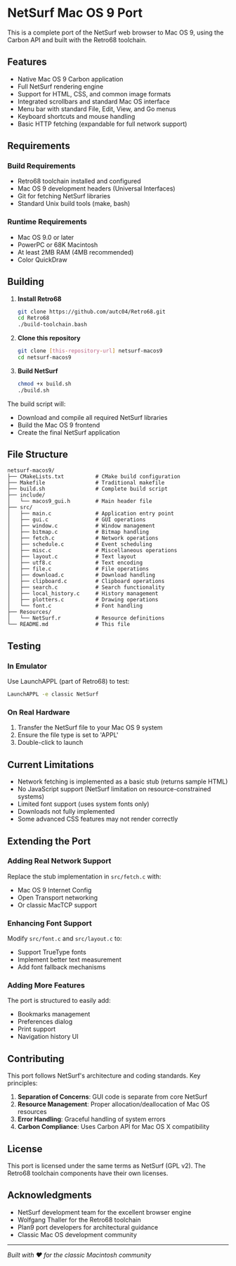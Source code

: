 # NetSurf Mac OS 9 Port

This is a complete port of the NetSurf web browser to Mac OS 9, using the Carbon API and built with the Retro68 toolchain.

## Features

- Native Mac OS 9 Carbon application
- Full NetSurf rendering engine
- Support for HTML, CSS, and common image formats
- Integrated scrollbars and standard Mac OS interface
- Menu bar with standard File, Edit, View, and Go menus
- Keyboard shortcuts and mouse handling
- Basic HTTP fetching (expandable for full network support)

## Requirements

### Build Requirements
- Retro68 toolchain installed and configured
- Mac OS 9 development headers (Universal Interfaces)
- Git for fetching NetSurf libraries
- Standard Unix build tools (make, bash)

### Runtime Requirements  
- Mac OS 9.0 or later
- PowerPC or 68K Macintosh
- At least 2MB RAM (4MB recommended)
- Color QuickDraw

## Building

1. **Install Retro68**
   ```bash
   git clone https://github.com/autc04/Retro68.git
   cd Retro68
   ./build-toolchain.bash
   ```

2. **Clone this repository**
   ```bash
   git clone [this-repository-url] netsurf-macos9
   cd netsurf-macos9
   ```

3. **Build NetSurf**
   ```bash
   chmod +x build.sh
   ./build.sh
   ```

The build script will:
- Download and compile all required NetSurf libraries
- Build the Mac OS 9 frontend
- Create the final NetSurf application

## File Structure

```
netsurf-macos9/
├── CMakeLists.txt          # CMake build configuration
├── Makefile                # Traditional makefile
├── build.sh                # Complete build script
├── include/
│   └── macos9_gui.h        # Main header file
├── src/
│   ├── main.c              # Application entry point
│   ├── gui.c               # GUI operations
│   ├── window.c            # Window management
│   ├── bitmap.c            # Bitmap handling
│   ├── fetch.c             # Network operations
│   ├── schedule.c          # Event scheduling
│   ├── misc.c              # Miscellaneous operations
│   ├── layout.c            # Text layout
│   ├── utf8.c              # Text encoding
│   ├── file.c              # File operations
│   ├── download.c          # Download handling
│   ├── clipboard.c         # Clipboard operations
│   ├── search.c            # Search functionality
│   ├── local_history.c     # History management
│   ├── plotters.c          # Drawing operations
│   └── font.c              # Font handling
├── Resources/
│   └── NetSurf.r           # Resource definitions
└── README.md               # This file
```

## Testing

### In Emulator
Use LaunchAPPL (part of Retro68) to test:
```bash
LaunchAPPL -e classic NetSurf
```

### On Real Hardware
1. Transfer the NetSurf file to your Mac OS 9 system
2. Ensure the file type is set to 'APPL' 
3. Double-click to launch

## Current Limitations

- Network fetching is implemented as a basic stub (returns sample HTML)
- No JavaScript support (NetSurf limitation on resource-constrained systems)
- Limited font support (uses system fonts only)
- Downloads not fully implemented
- Some advanced CSS features may not render correctly

## Extending the Port

### Adding Real Network Support
Replace the stub implementation in `src/fetch.c` with:
- Mac OS 9 Internet Config
- Open Transport networking
- Or classic MacTCP support

### Enhancing Font Support
Modify `src/font.c` and `src/layout.c` to:
- Support TrueType fonts
- Implement better text measurement
- Add font fallback mechanisms

### Adding More Features
The port is structured to easily add:
- Bookmarks management
- Preferences dialog
- Print support
- Navigation history UI

## Contributing

This port follows NetSurf's architecture and coding standards. Key principles:

1. **Separation of Concerns**: GUI code is separate from core NetSurf
2. **Resource Management**: Proper allocation/deallocation of Mac OS resources
3. **Error Handling**: Graceful handling of system errors
4. **Carbon Compliance**: Uses Carbon API for Mac OS X compatibility

## License

This port is licensed under the same terms as NetSurf (GPL v2). The Retro68 toolchain components have their own licenses.

## Acknowledgments

- NetSurf development team for the excellent browser engine
- Wolfgang Thaller for the Retro68 toolchain
- Plan9 port developers for architectural guidance
- Classic Mac OS development community

---

*Built with ❤️ for the classic Macintosh community*
